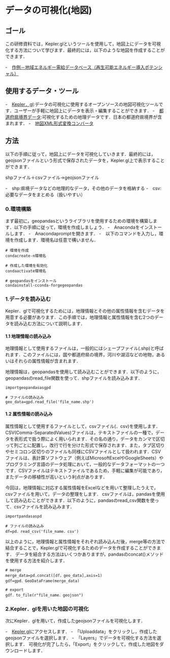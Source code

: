 # データの可視化(地図)

## ゴール
この研修資料では，Kepler.glというツールを使用して，地図上にデータを可視化する方法について学びます．最終的には，以下のような地図を作成することができます．

-　[作例－地域エネルギー需給データベース（再生可能エネルギー導入ポテンシャル）](https://energy-sustainability.jp/maps/potential/)

## 使用するデータ・ツール
-　[Kepler．gl](https://kepler．gl/):データの可視化に使用するオープンソースの地図可視化ツールです．ユーザーが手軽に地図上にデータを表示・編集することができます．
-　[都道府県境界データ](https://hub.arcgis.com/datasets/d4e1992666d748a1a01fd1a34b20f88b_0/explore?location=34.332364%2C138.460294%2C6/05):可視化するための地理データです．日本の都道府県境界が含まれます．
-　[地図XML形式変換コンバータ](https://www.digital.go.jp/news/4b7250a3-3fcf-4b83-8d52-4bb131e1ba9d/)

## 方法
以下の手順に従って，地図上にデータを可視化していきます．最終的には，geojsonファイルという形式で保存されたデータを，Kepler.gl上で表示することができます．

shpファイル＋csvファイル->geojsonファイル

-　shp:県境データなどの地理的なデータ，その他のデータを格納する
-　csv:必要なデータをまとめる（扱いやすい）

### 0.環境構築
まず最初に，geopandasというライブラリを使用するための環境を構築します．以下の手順に従って，環境を作成しましょう．
-　Anacondaをインストールします．
-　Anacondapromptを開きます．
-　以下のコマンドを入力し，環境を作成します．環境名は任意で構いません．

```
# 環境を作成
condacreate-n環境名

# 作成した環境を有効化
condaactivate環境名

# geopandasをインストール
condainstall-cconda-forgegeopandas
```

### 1.データを読み込む
Kepler．glで可視化するためには，地理情報とその他の属性情報を含むデータを用意する必要があります．この手順では，地理情報と属性情報を含む2つのデータを読み込む方法について説明します．

#### 1.1 地理情報の読み込み
地理情報として使用するファイルは，一般的にはシェープファイル(.shp)と呼ばれます．このファイルには，国や都道府県の境界，河川や湖沼などの地物，あるいはそれらの属性情報が含まれます．

地理情報は，geopandasを使用して読み込むことができます．以下のように，geopandasのread_file関数を使って．shpファイルを読み込みます．


```
importgeopandasasgpd

# ファイルの読み込み
geo_data=gpd.read_file('file_name.shp')
```

#### 1.2 属性情報の読み込み
属性情報として使用するファイルとして，csvファイル(．csv)を使用します．CSV(Comma-SeparatedValues)ファイルは，テキストファイルの一種で，データを表形式で扱う際によく用いられます．その名の通り，データをカンマで区切って列ごとに配置し，改行で行を分けた形式で保存されます．また，タブ区切りやセミコロン区切りのファイルも同様にCSVファイルとして扱われます．CSVファイルは、表計算ソフトウェア（例えばMicrosoftExcelやGoogleSheets）やプログラミング言語のデータ処理において，一般的なデータフォーマットの一つです．CSVファイルはテキストファイルであるため，手軽に編集が可能であり，またデータの移植性が高いという利点があります．

今回は，地理情報に対応する属性情報をExcelなどを用いて整理したうえで，csvファイルを用いて，データの整理をします．
csvファイルは，pandasを使用して読み込むことができます．以下のように，pandasのread_csv関数を使って．csvファイルを読み込みます．


```
importpandasaspd

# ファイルの読み込み
df=pd．read_csv('file_name．csv')
```
以上のように，地理情報と属性情報をそれぞれ読み込んだ後，merge等の方法で結合することで，Kepler.glで可視化するためのデータを作成することができます．
データを結合する方法はいくつかありますが，pandasのconcat()メソッドを使用する方法を紹介します．

```
# merge
merge_data=pd.concat([df，geo_data],axis=1)
gdf=gpd．GeoDataFrame(merge_data)

# export
gdf．to_file(r"file_name．geojson")
```


### 2.Kepler．glを用いた地図の可視化
次にKepler．glを用いて，作成したgeojsonファイルを可視化します．

-　[Kepler.gl](https://kepler.gl/demo)にアクセスします．
-　「Uploaddata」をクリックし，作成したgeojsonファイルを選択します．
-　「Layers」でデータを可視化する方法を選択します．
可視化が完了したら，「Export」をクリックして，作成した地図をダウンロードします．
